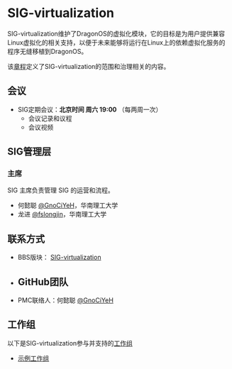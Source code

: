 # SIG-virtualization

SIG-virtualization维护了DragonOS的虚拟化模块，它的目标是为用户提供兼容Linux虚拟化的相关支持，以便于未来能够将运行在Linux上的依赖虚拟化服务的程序无缝移植到DragonOS。


该[章程](charter.md)定义了SIG-virtualization的范围和治理相关的内容。

## 会议

- SIG定期会议：**北京时间 周六 19:00** （每两周一次）
  - 会议记录和议程
  - 会议视频


## SIG管理层

### 主席

SIG 主席负责管理 SIG 的运营和流程。

- 何懿聪 [@GnoCiYeH](https://github.com/GnoCiYeH)，华南理工大学
- 龙进 [@fslongjin](https://github.com/fslongjin)，华南理工大学

## 联系方式

- BBS版块： [SIG-virtualization](https://bbs.dragonos.org.cn/c/sig-virt/10)
- GitHub团队
  - 
- PMC联络人：何懿聪 [@GnoCiYeH](https://github.com/GnoCiYeH)

## 工作组

以下是SIG-virtualization参与并支持的[工作组]

- [示例工作组]

[工作组]: /governance/dev-group.md#WG（工作组）
[子项目]: /governance/dev-group.md#子项目
[示例工作组]: /wgs/wg-template/README.md

